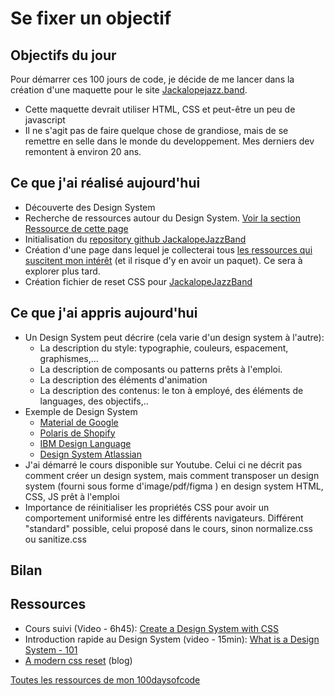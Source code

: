 # Se fixer un objectif

## Objectifs du jour
Pour démarrer ces 100 jours de code, je décide de me lancer dans la création d'une maquette pour le site [Jackalopejazz.band](https://jackalopejazz.band).

- Cette maquette devrait utiliser HTML, CSS et peut-être un peu de javascript
- Il ne s'agit pas de faire quelque chose de grandiose, mais de se remettre en selle dans le monde du developpement. Mes derniers dev remontent à environ 20 ans. 

## Ce que j'ai réalisé aujourd'hui
- Découverte des Design System
- Recherche de ressources autour du Design System. [Voir la section Ressource de cette page](#ressources)
- Initialisation du [repository github JackalopeJazzBand](https://github.com/ctlabfr/jackalopejazzband)
- Création d'une page dans lequel je collecterai tous [les ressources qui suscitent mon intérêt](Ressources.md) (et il risque d'y en avoir un paquet). Ce sera à explorer plus tard.
- Création fichier de reset CSS pour [JackalopeJazzBand](https://github.com/ctlabfr/jackalopejazzband)

## Ce que j'ai appris aujourd'hui
- Un Design System peut décrire (cela varie d'un design system à l'autre):
  - La description du style: typographie, couleurs, espacement, graphismes,... 
  - La description de composants ou patterns prêts à l'emploi.
  - La description des éléments d'animation
  - La description des contenus: le ton à employé, des éléments de languages, des objectifs,.. 
- Exemple de Design System
  - [Material de Google](https://m3.material.io/)
  - [Polaris de Shopify](https://polaris.shopify.com/)
  - [IBM Design Language](https://www.ibm.com/design/language/)
  - [Design System Atlassian](https://atlassian.design/)
- J'ai démarré le cours disponible sur Youtube. Celui ci ne décrit pas comment créer un design system, mais comment transposer un design system (fourni sous forme d'image/pdf/figma ) en design system HTML, CSS, JS prêt à l'emploi
- Importance de réinitialiser les propriétés CSS pour avoir un comportement uniformisé entre les différents navigateurs. Différent "standard" possible, celui proposé dans le cours, sinon normalize.css ou sanitize.css

## Bilan

## Ressources
- Cours suivi (Video - 6h45): [Create a Design System with CSS](https://www.youtube.com/watch?v=lRaL-8qZ0mM)
- Introduction rapide au Design System (video - 15min): [What is a Design System - 101](https://www.youtube.com/watch?v=wc5krC28ynQ) 
- [A modern css reset](https://piccalil.li/blog/a-modern-css-reset/) (blog)

[Toutes les ressources de mon 100daysofcode](Ressources.md)


